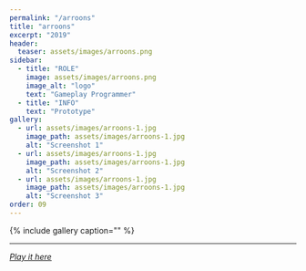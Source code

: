 ```yaml
---
permalink: "/arroons"
title: "arroons"
excerpt: "2019"
header:
  teaser: assets/images/arroons.png
sidebar:
  - title: "ROLE"
    image: assets/images/arroons.png
    image_alt: "logo"
    text: "Gameplay Programmer"
  - title: "INFO"
    text: "Prototype"
gallery:
  - url: assets/images/arroons-1.jpg
    image_path: assets/images/arroons-1.jpg
    alt: "Screenshot 1"
  - url: assets/images/arroons-1.jpg
    image_path: assets/images/arroons-1.jpg
    alt: "Screenshot 2"
  - url: assets/images/arroons-1.jpg
    image_path: assets/images/arroons-1.jpg
    alt: "Screenshot 3"
order: 09
---
```


{% include gallery caption="" %}



------







[*Play it here*]()